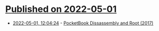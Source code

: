# [Published on 2022-05-01](index.md)

* [2022-05-01, 12:04:24](https://news.ycombinator.com/item?id=31224341) - [PocketBook Dissassembly and Root (2017)](https://wxcafe.net/posts/pocketbook_dissassembly_and_root/)
